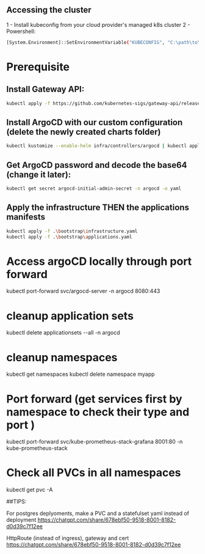## Accessing the cluster

1 - Install kubeconfig from your cloud provider's managed k8s cluster
2 - Powershell:

```bash
[System.Environment]::SetEnvironmentVariable("KUBECONFIG", "C:\path\to\your\kubeconfig.yaml", "User")
```

# Prerequisite

## Install Gateway API:

```bash
kubectl apply -f https://github.com/kubernetes-sigs/gateway-api/releases/latest/download/experimental-install.yaml
```

## Install ArgoCD with our custom configuration (delete the newly created charts folder)

```bash
kubectl kustomize --enable-helm infra/controllers/argocd | kubectl apply -f -
```

## Get ArgoCD password and decode the base64 (change it later):

```bash
kubectl get secret argocd-initial-admin-secret -n argocd -o yaml
```

## Apply the infrastructure THEN the applications manifests

```bash
kubectl apply -f .\bootstrap\infrastructure.yaml
kubectl apply -f .\bootstrap\applications.yaml
```

# Access argoCD locally through port forward

kubectl port-forward svc/argocd-server -n argocd 8080:443

# cleanup application sets

kubectl delete applicationsets --all -n argocd

# cleanup namespaces

kubectl get namespaces
kubectl delete namespace myapp

# Port forward (get services first by namespace to check their type and port )

kubectl port-forward svc/kube-prometheus-stack-grafana 8001:80 -n kube-prometheus-stack

# Check all PVCs in all namespaces

kubectl get pvc -A

##TIPS:

For postgres deplyoments, make a PVC and a statefulset yaml instead of deployment
https://chatgpt.com/share/678ebf50-9518-8001-8182-d0d39c7f12ee

HttpRoute (instead of ingress), gateway and cert
https://chatgpt.com/share/678ebf50-9518-8001-8182-d0d39c7f12ee
